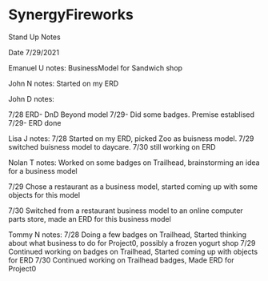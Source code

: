 # SynergyFireworks

Stand Up Notes

Date 7/29/2021

Emanuel U
notes: BusinessModel for Sandwich shop

John N
notes: Started on my ERD

John D notes:

7/28 ERD- DnD Beyond model
7/29- Did some badges. Premise establised
7/29- ERD done


Lisa J notes: 
7/28 Started on my ERD, picked Zoo as buisness model.
7/29 switched buisness model to daycare.
7/30 still working on ERD

Nolan T
notes: Worked on some badges on Trailhead, brainstorming an idea for a business model

7/29 Chose a restaurant as a business model, started coming up with some objects for this model

7/30 Switched from a restaurant business model to an online computer parts store, made an ERD for this business model

Tommy N
notes: 
7/28 Doing a few badges on Trailhead, Started thinking about what business to do for Project0, possibly a frozen yogurt shop
7/29 Continued working on badges on Trailhead, Started coming up with objects for ERD
7/30 Continued working on Trailhead badges, Made ERD for Project0
